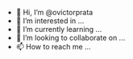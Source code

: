 - 👋 Hi, I’m @ovictorprata
- 👀 I’m interested in ...
- 🌱 I’m currently learning ...
- 💞️ I’m looking to collaborate on ...
- 📫 How to reach me ...

<!---
ovictorprata/ovictorprata is a ✨ special ✨ repository because its `README.md` (this file) appears on your GitHub profile.
You can click the Preview link to take a look at your changes.
--->
